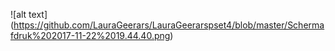 
![alt text] (https://github.com/LauraGeerars/LauraGeerarspset4/blob/master/Schermafdruk%202017-11-22%2019.44.40.png)
